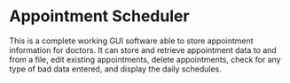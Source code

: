 # Appointment Scheduler
This is a complete working GUI software able to store appointment information for doctors. It can store and retrieve appointment data to and from a file, edit existing appointments, delete appointments, check for any type of bad data entered, and display the daily schedules.
